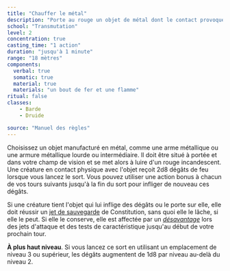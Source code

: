 ```yaml
---
title: "Chauffer le métal"
description: "Porte au rouge un objet de métal dont le contact provoque 2d8 dégâts."
school: "Transmutation"
level: 2
concentration: true
casting_time: "1 action"
duration: "jusqu'à 1 minute"
range: "18 mètres"
components:
  verbal: true
  somatic: true
  material: true
  materials: "un bout de fer et une flamme"
ritual: false
classes:
    - Barde
    - Druide

source: "Manuel des règles"
---
```

Choisissez un objet manufacturé en métal, comme une arme métallique ou une armure métallique lourde ou intermédiaire. Il doit être situé à portée et dans votre champ de vision et se met alors à luire d'un rouge incandescent. Une créature en contact physique avec l'objet reçoit 2d8 dégâts de feu lorsque vous lancez le sort. Vous pouvez utiliser une action bonus à chacun de vos tours suivants jusqu'à la fin du sort pour infliger de nouveau ces dégâts.

Si une créature tient l'objet qui lui inflige des dégâts ou le porte sur elle, elle doit réussir un [jet de sauvegarde](/utiliser-les-caracteristiques#jets-de-sauvegarde) de Constitution, sans quoi elle le lâche, si elle le peut. Si elle le conserve, elle est affectée par un [_désavantage_](/utiliser-les-caracteristiques#avantage-et-désavantage) lors des jets d'attaque et des tests de caractéristique jusqu'au début de votre prochain tour.

**À plus haut niveau**. Si vous lancez ce sort en utilisant un emplacement de niveau 3 ou supérieur, les dégâts augmentent de 1d8 par niveau au-delà du niveau 2.
